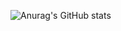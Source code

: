 
![Anurag's GitHub stats](https://github-readme-stats.vercel.app/api?ledepede=anuraghazra&hide=contribs,prs)

